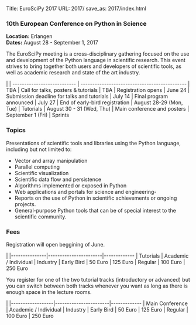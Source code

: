 Title: EuroSciPy 2017
URL: 2017/
save_as: 2017/index.html

### 10th European Conference on Python in Science

**Location:** Erlangen  
**Dates:** August 28 - September 1, 2017

The EuroSciPy meeting is a cross-disciplinary gathering focused on the use and development
of the Python language in scientific research. This event strives to bring together both
users and developers of scientific tools, as well as academic research and state of the art
industry.


|
| --------------------------- | ---------------------------------------------
| TBA                         | Call for talks, posters & tutorials
| TBA                         | Registration opens
| June 24                     | Submission deadline for talks and tutorials
| July 14                     | Final program announced
| July 27                     | End of early-bird registration
| August 28-29 (Mon, Tue)     | Tutorials
| August 30 - 31 (Wed, Thu)   | Main conference and posters
| September 1 (Fri)           | Sprints

### Topics


Presentations of scientific tools and libraries using the Python language, including but not limited to:

 - Vector and array manipulation
 - Parallel computing
 - Scientific visualization
 - Scientific data flow and persistence
 - Algorithms implemented or exposed in Python
 - Web applications and portals for science and engineering-
 - Reports on the use of Python in scientific achievements or ongoing projects.
 - General-purpose Python tools that can be of special interest to the scientific community.


### Fees

Registration will open beggining of June.

|
|---------------|-----------------------|-------------
| Tutorials     | Academic / Individual | Industry
| Early Bird    | 50 Euro               | 125 Euro
| Regular       | 100 Euro              | 250 Euro 

You register for one of the two tutorial tracks (introductory or advanced) but you can
switch between both tracks whenever you want as long as there is enough space in the lecture
rooms.

|
|------------------|-----------------------|-------------
| Main Conference  | Academic / Individual | Industry
| Early Bird       | 50 Euro               | 125 Euro
| Regular          | 100 Euro              | 250 Euro 

